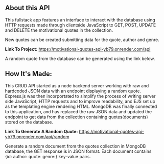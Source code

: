 ## About this API
This fullstack app features an interface to interact with the database using HTTP requests made through clientside JavaScript to GET, POST, UPDATE and DELETE the motivational quotes in the collection.

New quotes can be created submitting data for the quote, author and genre.

 **Link To Project:** https://motivational-quotes-api-yb79.onrender.com/api

 A random quote from the  database can be generated using the link below.

## How It's Made: 
This CRUD API started as a node backend server working with raw and hardcoded JSON data with an endpoint displaying a random quote. Express.js was then incorportated to  simplify the process of writing server side JavaScript, HTTP requests and to improve readability, and EJS set up as the templating engine rendering HTML. MongoDB was finally connected to this application, and has replaced the raw JSON data and updated the endpoint to get data from the collection containing quotes(documents) stored on the database. 

**Link To Generate A Random Quote:** https://motivational-quotes-api-yb79.onrender.com/api/random

Generate a random document from the quotes collection in MongoDB database, the GET response is in JSON format. Each document contains {id: author: quote: genre:} key-value pairs.